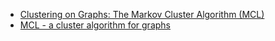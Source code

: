  - [Clustering on Graphs: The Markov Cluster Algorithm (MCL)](http://www.cs.ucsb.edu/~xyan/classes/CS595D-2009winter/MCL_Presentation2.pdf)
 - [MCL - a cluster algorithm for graphs](http://micans.org/mcl/)